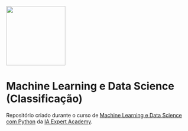 <img src="https://cdn.shortpixel.ai/spai/w_353+q_+ret_img+to_webp/https://iaexpert.academy/wp-content/uploads/2020/06/iaexpert-logo-1.png"  width="160">

# Machine Learning e Data Science (Classificação)

Repositório criado durante o curso de [Machine Learning e Data Science com Python](https://iaexpert.academy/courses/machine-learning-data-science-python-az/) da [IA Expert Academy](https://iaexpert.academy).
